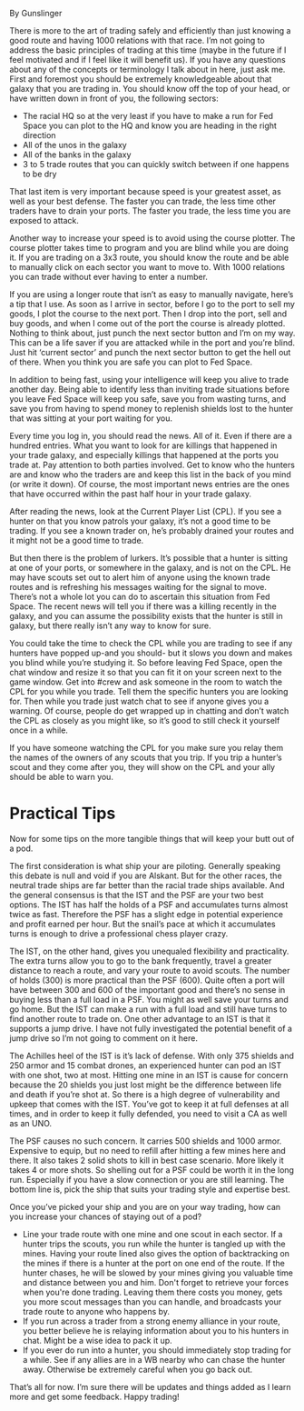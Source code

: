 <!-- TITLE: Safe Trading -->
<!-- SUBTITLE: A player-contributed guide -->

By Gunslinger

There is more to the art of trading safely and efficiently than just knowing a good route and having 1000 relations with that race. I’m not going to address the basic principles of trading at this time (maybe in the future if I feel motivated and if I feel like it will benefit us). If you have any questions about any of the concepts or terminology I talk about in here, just ask me.
First and foremost you should be extremely knowledgeable about that galaxy that you are trading in. You should know off the top of your head, or have written down in front of you, the following sectors:

 - The racial HQ so at the very least if you have to make a run for Fed Space you can plot to  the HQ and know you are heading in the right direction
 - All of the unos in the galaxy
 - All of the banks in the galaxy
 - 3 to 5 trade routes that you can quickly switch between if one happens to be dry

That last item is very important because speed is your greatest asset, as well as your best defense. The faster you can trade, the less time other traders have to drain your ports. The faster you trade, the less time you are exposed to attack.

Another way to increase your speed is to avoid using the course plotter. The course plotter takes time to program and you are blind while you are doing it. If you are trading on a 3x3 route, you should know the route and be able to manually click on each sector you want to move to. With 1000 relations you can trade without ever having to enter a number.

If you are using a longer route that isn’t as easy to manually navigate, here’s a tip that I use. As soon as I arrive in sector, before I go to the port to sell my goods, I plot the course to the next port. Then I drop into the port, sell and buy goods, and when I come out of the port the course is already plotted. Nothing to think about, just punch the next sector button and I’m on my way. This can be a life saver if you are attacked while in the port and you’re blind. Just hit ‘current sector’ and punch the next sector button to get the hell out of there. When you think you are safe you can plot to Fed Space.

In addition to being fast, using your intelligence will keep you alive to trade another day. Being able to identify less than inviting trade situations before you leave Fed Space will keep you safe, save you from wasting turns, and save you from having to spend money to replenish shields lost to the hunter that was sitting at your port waiting for you.

Every time you log in, you should read the news. All of it. Even if there are a hundred entries. What you want to look for are killings that happened in your trade galaxy, and especially killings that happened at the ports you trade at. Pay attention to both parties involved. Get to know who the hunters are and know who the traders are and keep this list in the back of you mind (or write it down). Of course, the most important news entries are the ones that have occurred within the past half hour in your trade galaxy.

After reading the news, look at the Current Player List (CPL). If you see a hunter on that you know patrols your galaxy, it’s not a good time to be trading. If you see a known trader on, he’s probably drained your routes and it might not be a good time to trade.

But then there is the problem of lurkers. It’s possible that a hunter is sitting at one of your ports, or somewhere in the galaxy, and is not on the CPL. He may have scouts set out to alert him of anyone using the known trade routes and is refreshing his messages waiting for the signal to move. There’s not a whole lot you can do to ascertain this situation from Fed Space. The recent news will tell you if there was a killing recently in the galaxy, and you can assume the possibility exists that the hunter is still in galaxy, but there really isn’t any way to know for sure.

You could take the time to check the CPL while you are trading to see if any hunters have popped up-and you should- but it slows you down and makes you blind while you’re studying it. So before leaving Fed Space, open the chat window and resize it so that you can fit it on your screen next to the game window. Get into #crew and ask someone in the room to watch the CPL for you while you trade. Tell them the specific hunters you are looking for. Then while you trade just watch chat to see if anyone gives you a warning. Of course, people do get wrapped up in chatting and don’t watch the CPL as closely as you might like, so it’s good to still check it yourself once in a while.

If you have someone watching the CPL for you make sure you relay them the names of the owners of any scouts that you trip. If you trip a hunter’s scout and they come after you, they will show on the CPL and your ally should be able to warn you.

# Practical Tips
Now for some tips on the more tangible things that will keep your butt out of a pod.

The first consideration is what ship your are piloting. Generally speaking this debate is null and void if you are Alskant. But for the other races, the neutral trade ships are far better than the racial trade ships available. And the general consensus is that the IST and the PSF are your two best options. The IST has half the holds of a PSF and accumulates turns almost twice as fast. Therefore the PSF has a slight edge in potential experience and profit earned per hour. But the snail’s pace at which it accumulates turns is enough to drive a professional chess player crazy.

The IST, on the other hand, gives you unequaled flexibility and practicality. The extra turns allow you to go to the bank frequently, travel a greater distance to reach a route, and vary your route to avoid scouts. The number of holds (300) is more practical than the PSF (600). Quite often a port will have between 300 and 600 of the important good and there’s no sense in buying less than a full load in a PSF. You might as well save your turns and go home. But the IST can make a run with a full load and still have turns to find another route to trade on. One other advantage to an IST is that it supports a jump drive. I have not fully investigated the potential benefit of a jump drive so I’m not going to comment on it here.

The Achilles heel of the IST is it’s lack of defense. With only 375 shields and 250 armor and 15 combat drones, an experienced hunter can pod an IST with one shot, two at most. Hitting one mine in an IST is cause for concern because the 20 shields you just lost might be the difference between life and death if you’re shot at. So there is a high degree of vulnerability and upkeep that comes with the IST. You’ve got to keep it at full defenses at all times, and in order to keep it fully defended, you need to visit a CA as well as an UNO.

The PSF causes no such concern. It carries 500 shields and 1000 armor. Expensive to equip, but no need to refill after hitting a few mines here and there. It also takes 2 solid shots to kill in best case scenario. More likely it takes 4 or more shots. So shelling out for a PSF could be worth it in the long run. Especially if you have a slow connection or you are still learning. The bottom line is, pick the ship that suits your trading style and expertise best.

Once you’ve picked your ship and you are on your way trading, how can you increase your chances of staying out of a pod?

- Line your trade route with one mine and one scout in each sector.  If a hunter trips the scouts, you run while the 	hunter is tangled up with the mines.  Having your route 	lined also gives	the option of backtracking on the mines 	if there is a hunter at the port on one end of the route.  If the hunter chases, he will be slowed by your mines 	giving you valuable time and distance between you and him.  Don't forget to retrieve your forces when you're  done trading.  Leaving them there costs you money, gets you more scout messages than you can handle, and broadcasts your trade route to anyone who happens by.
- If you run across a trader from a strong enemy alliance in your route, you better believe he is relaying information about you to his hunters in chat.  Might be a wise idea to pack it up.
- If you ever do run into a hunter, you should immediately stop trading for a while.  See if any allies are in a WB 	nearby who can chase the hunter away.  Otherwise be extremely careful when you go back out.

That’s all for now. I’m sure there will be updates and things added as I learn more and get some feedback. Happy trading!